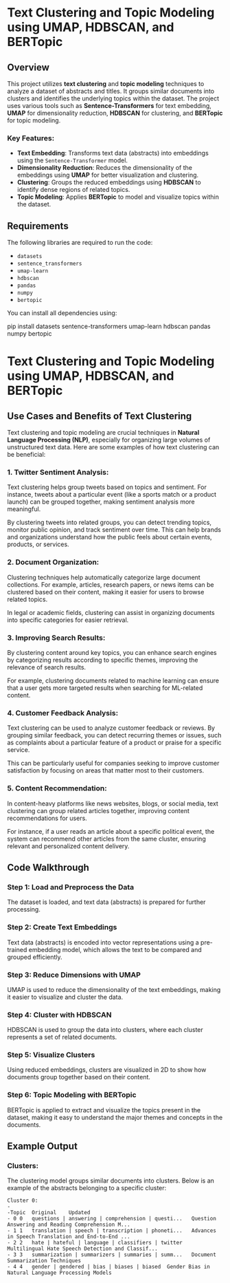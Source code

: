 # Text Clustering and Topic Modeling using UMAP, HDBSCAN, and BERTopic

## Overview

This project utilizes **text clustering** and **topic modeling** techniques to analyze a dataset of abstracts and titles. It groups similar documents into clusters and identifies the underlying topics within the dataset. The project uses various tools such as **Sentence-Transformers** for text embedding, **UMAP** for dimensionality reduction, **HDBSCAN** for clustering, and **BERTopic** for topic modeling.

### Key Features:
- **Text Embedding**: Transforms text data (abstracts) into embeddings using the `Sentence-Transformer` model.
- **Dimensionality Reduction**: Reduces the dimensionality of the embeddings using **UMAP** for better visualization and clustering.
- **Clustering**: Groups the reduced embeddings using **HDBSCAN** to identify dense regions of related topics.
- **Topic Modeling**: Applies **BERTopic** to model and visualize topics within the dataset.

## Requirements

The following libraries are required to run the code:
- `datasets`
- `sentence_transformers`
- `umap-learn`
- `hdbscan`
- `pandas`
- `numpy`
- `bertopic`

You can install all dependencies using:

pip install datasets sentence-transformers umap-learn hdbscan pandas numpy bertopic

# Text Clustering and Topic Modeling using UMAP, HDBSCAN, and BERTopic

## Use Cases and Benefits of Text Clustering

Text clustering and topic modeling are crucial techniques in **Natural Language Processing (NLP)**, especially for organizing large volumes of unstructured text data. Here are some examples of how text clustering can be beneficial:

### 1. **Twitter Sentiment Analysis:**
   Text clustering helps group tweets based on topics and sentiment. For instance, tweets about a particular event (like a sports match or a product launch) can be grouped together, making sentiment analysis more meaningful.
   
   By clustering tweets into related groups, you can detect trending topics, monitor public opinion, and track sentiment over time. This can help brands and organizations understand how the public feels about certain events, products, or services.

### 2. **Document Organization:**
   Clustering techniques help automatically categorize large document collections. For example, articles, research papers, or news items can be clustered based on their content, making it easier for users to browse related topics.
   
   In legal or academic fields, clustering can assist in organizing documents into specific categories for easier retrieval.

### 3. **Improving Search Results:**
   By clustering content around key topics, you can enhance search engines by categorizing results according to specific themes, improving the relevance of search results.
   
   For example, clustering documents related to machine learning can ensure that a user gets more targeted results when searching for ML-related content.

### 4. **Customer Feedback Analysis:**
   Text clustering can be used to analyze customer feedback or reviews. By grouping similar feedback, you can detect recurring themes or issues, such as complaints about a particular feature of a product or praise for a specific service.
   
   This can be particularly useful for companies seeking to improve customer satisfaction by focusing on areas that matter most to their customers.

### 5. **Content Recommendation:**
   In content-heavy platforms like news websites, blogs, or social media, text clustering can group related articles together, improving content recommendations for users.
   
   For instance, if a user reads an article about a specific political event, the system can recommend other articles from the same cluster, ensuring relevant and personalized content delivery.

## Code Walkthrough

### Step 1: Load and Preprocess the Data
The dataset is loaded, and text data (abstracts) is prepared for further processing.

### Step 2: Create Text Embeddings
Text data (abstracts) is encoded into vector representations using a pre-trained embedding model, which allows the text to be compared and grouped efficiently.

### Step 3: Reduce Dimensions with UMAP
UMAP is used to reduce the dimensionality of the text embeddings, making it easier to visualize and cluster the data.

### Step 4: Cluster with HDBSCAN
HDBSCAN is used to group the data into clusters, where each cluster represents a set of related documents.

### Step 5: Visualize Clusters
Using reduced embeddings, clusters are visualized in 2D to show how documents group together based on their content.

### Step 6: Topic Modeling with BERTopic
BERTopic is applied to extract and visualize the topics present in the dataset, making it easy to understand the major themes and concepts in the documents.

## Example Output

### Clusters:
The clustering model groups similar documents into clusters. Below is an example of the abstracts belonging to a specific cluster:

```text
Cluster 0:
- 
-Topic	Original	Updated
- 0	0	questions | answering | comprehension | questi...	Question Answering and Reading Comprehension M...
- 1	1	translation | speech | transcription | phoneti...	Advances in Speech Translation and End-to-End ...
- 2	2	hate | hateful | language | classifiers | twitter	Multilingual Hate Speech Detection and Classif...
- 3	3	summarization | summarizers | summaries | summ...	Document Summarization Techniques
- 4	4	gender | gendered | bias | biases | biased	Gender Bias in Natural Language Processing Models

